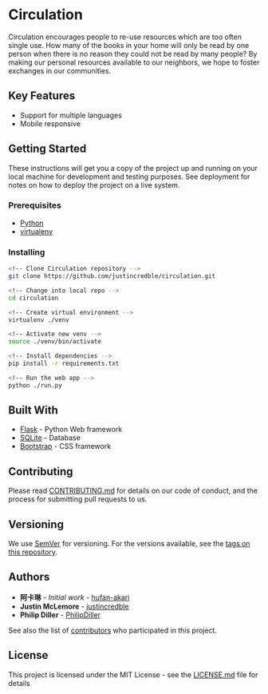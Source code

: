 # Circulation

Circulation encourages people to re-use resources which are too often single use. How many of the books in your home will only be read by one person when there is no reason they could not be read by many people? By making our personal resources available to our neighbors, we hope to foster exchanges in our communities.

## Key Features
* Support for multiple languages
* Mobile responsive

## Getting Started

These instructions will get you a copy of the project up and running on your local machine for development and testing purposes. See deployment for notes on how to deploy the project on a live system.

### Prerequisites

* [Python](https://www.python.org/)
* [virtualenv](https://virtualenv.pypa.io/en/stable/)

### Installing
```sh
<!-- Clone Circulation repository -->
git clone https://github.com/justincredble/circulation.git

<!-- Change into local repo -->
cd circulation

<!-- Create virtual environment -->
virtualenv ./venv

<!-- Activate new venv -->
source ./venv/bin/activate

<!-- Install dependencies -->
pip install -r requirements.txt

<!-- Run the web app -->
python ./run.py
```

## Built With

* [Flask](http://flask.pocoo.org/) - Python Web framework
* [SQLite](https://www.sqlite.org/) - Database
* [Bootstrap](http://getbootstrap.com/) - CSS framework

## Contributing

Please read [CONTRIBUTING.md](https://gist.github.com/PurpleBooth/b24679402957c63ec426) for details on our code of conduct, and the process for submitting pull requests to us.

## Versioning

We use [SemVer](http://semver.org/) for versioning. For the versions available, see the [tags on this repository](https://github.com/justincredble/circulation/tags).

## Authors

* **阿卡琳** - *Initial work* - [hufan-akari](https://github.com/hufan-akari)
* **Justin McLemore** - [justincredble](https://github.com/justincredble/)
* **Philip Diller** - [PhilipDiller](https://github.com/PhilipDiller)

See also the list of [contributors](https://github.com/justincredble/circulation/graphs/contributors) who participated in this project.

## License

This project is licensed under the MIT License - see the [LICENSE.md](LICENSE.md) file for details
